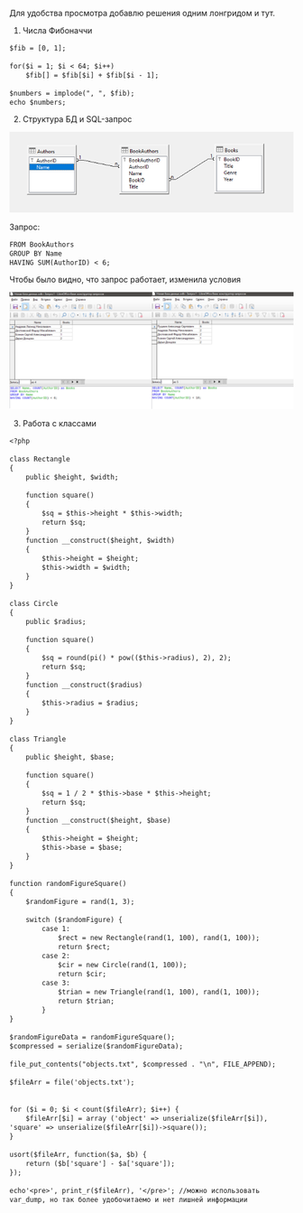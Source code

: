 Для удобства просмотра добавлю решения одним лонгридом и тут.

1) Числа Фибоначчи

```<?php
$fib = [0, 1];

for($i = 1; $i < 64; $i++)
    $fib[] = $fib[$i] + $fib[$i - 1];
 
$numbers = implode(", ", $fib);
echo $numbers;
```

2) Структура БД и SQL-запрос

![картинка](https://github.com/AnnaBlok/test/blob/main/second/структура.png "структура")

Запрос: 

```SELECT Name, COUNT(AuthorID) as Books
FROM BookAuthors
GROUP BY Name
HAVING SUM(AuthorID) < 6;
```

Чтобы было видно, что запрос работает, изменила условия

![картинка](https://github.com/AnnaBlok/test/blob/main/second/sql.png "запрос")

3) Работа с классами

```
<?php

class Rectangle
{
	public $height, $width;

	function square()
	{
		$sq = $this->height * $this->width;
		return $sq;
	}
	function __construct($height, $width) 
	{
        $this->height = $height;
        $this->width = $width;
    }
}

class Circle
{
	public $radius;

	function square()
	{
        $sq = round(pi() * pow(($this->radius), 2), 2);
		return $sq;
	}
	function __construct($radius) 
	{
        $this->radius = $radius;
    }
}

class Triangle
{
	public $height, $base;

	function square()
	{
		$sq = 1 / 2 * $this->base * $this->height;
		return $sq;
	}
	function __construct($height, $base) 
	{
        $this->height = $height;
        $this->base = $base;
    }
}

function randomFigureSquare()
{
	$randomFigure = rand(1, 3);
		
	switch ($randomFigure) {
		case 1:
			$rect = new Rectangle(rand(1, 100), rand(1, 100));
			return $rect;
		case 2:
			$cir = new Circle(rand(1, 100));
			return $cir;
		case 3:
			$trian = new Triangle(rand(1, 100), rand(1, 100));
			return $trian;
		}
}

$randomFigureData = randomFigureSquare();
$compressed = serialize($randomFigureData);

file_put_contents("objects.txt", $compressed . "\n", FILE_APPEND);

$fileArr = file('objects.txt');


for ($i = 0; $i < count($fileArr); $i++) {
	$fileArr[$i] = array ('object' => unserialize($fileArr[$i]), 'square' => unserialize($fileArr[$i])->square());	
}

usort($fileArr, function($a, $b) {
    return ($b['square'] - $a['square']);
});

echo'<pre>', print_r($fileArr), '</pre>'; //можно использовать var_dump, но так более удобочитаемо и нет лишней информации
```
